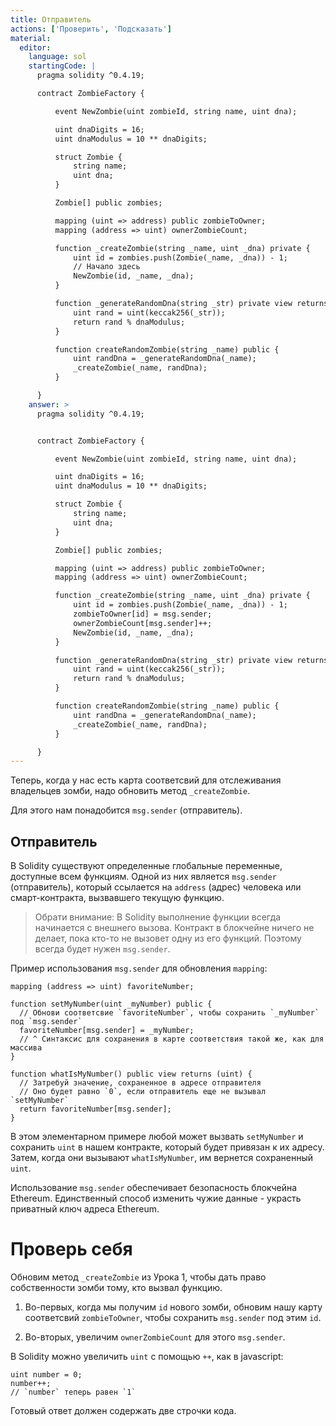 ```yaml
---
title: Отправитель
actions: ['Проверить', 'Подсказать']
material:
  editor:
    language: sol
    startingCode: |
      pragma solidity ^0.4.19;

      contract ZombieFactory {

          event NewZombie(uint zombieId, string name, uint dna);

          uint dnaDigits = 16;
          uint dnaModulus = 10 ** dnaDigits;

          struct Zombie {
              string name;
              uint dna;
          }

          Zombie[] public zombies;

          mapping (uint => address) public zombieToOwner;
          mapping (address => uint) ownerZombieCount;

          function _createZombie(string _name, uint _dna) private {
              uint id = zombies.push(Zombie(_name, _dna)) - 1;
              // Начало здесь
              NewZombie(id, _name, _dna);
          }

          function _generateRandomDna(string _str) private view returns (uint) {
              uint rand = uint(keccak256(_str));
              return rand % dnaModulus;
          }

          function createRandomZombie(string _name) public {
              uint randDna = _generateRandomDna(_name);
              _createZombie(_name, randDna);
          }

      }
    answer: >
      pragma solidity ^0.4.19;


      contract ZombieFactory {

          event NewZombie(uint zombieId, string name, uint dna);

          uint dnaDigits = 16;
          uint dnaModulus = 10 ** dnaDigits;

          struct Zombie {
              string name;
              uint dna;
          }

          Zombie[] public zombies;

          mapping (uint => address) public zombieToOwner;
          mapping (address => uint) ownerZombieCount;

          function _createZombie(string _name, uint _dna) private {
              uint id = zombies.push(Zombie(_name, _dna)) - 1;
              zombieToOwner[id] = msg.sender;
              ownerZombieCount[msg.sender]++;
              NewZombie(id, _name, _dna);
          }

          function _generateRandomDna(string _str) private view returns (uint) {
              uint rand = uint(keccak256(_str));
              return rand % dnaModulus;
          }

          function createRandomZombie(string _name) public {
              uint randDna = _generateRandomDna(_name);
              _createZombie(_name, randDna);
          }

      }
---
```


Теперь, когда у нас есть карта соответсвий для отслеживания владельцев зомби, надо обновить метод `_createZombie`.

Для этого нам понадобится `msg.sender` (отправитель).

## Отправитель

В Solidity существуют определенные глобальные переменные, доступные всем функциям. Одной из них является `msg.sender` (отправитель), который ссылается на `address` (адрес) человека или смарт-контракта, вызвавшего текущую функцию.

> Обрати внимание: В Solidity выполнение функции всегда начинается с внешнего вызова. Контракт в блокчейне ничего не делает, пока кто-то не вызовет одну из его функций. Поэтому всегда будет нужен `msg.sender`.

Пример использования `msg.sender` для обновления `mapping`:

```
mapping (address => uint) favoriteNumber;

function setMyNumber(uint _myNumber) public {
  // Обнови соответсвие `favoriteNumber`, чтобы сохранить `_myNumber` под `msg.sender`
  favoriteNumber[msg.sender] = _myNumber;
  // ^ Синтаксис для сохранения в карте соответствия такой же, как для массива
}

function whatIsMyNumber() public view returns (uint) {
  // Затребуй значение, сохраненное в адресе отправителя 
  // Оно будет равно `0`, если отправитель еще не вызывал `setMyNumber`
  return favoriteNumber[msg.sender];
}
```

В этом элементарном примере любой может вызвать `setMyNumber` и сохранить `uint` в нашем контракте, который будет привязан к их адресу. Затем, когда они вызывают `whatIsMyNumber`, им вернется сохраненный `uint`.

Использование `msg.sender` обеспечивает безопасность блокчейна Ethereum. Единственный способ изменить чужие данные - украсть приватный ключ адреса Ethereum.

# Проверь себя

Обновим метод `_createZombie` из Урока 1, чтобы дать право собственности зомби тому, кто вызвал функцию. 

1. Во-первых, когда мы получим `id` нового зомби, обновим нашу карту соответсвий  `zombieToOwner`, чтобы сохранить `msg.sender` под этим `id`.

2. Во-вторых, увеличим `ownerZombieCount` для этого `msg.sender`. 

В Solidity можно увеличить `uint` с помощью `++`, как в javascript:

```
uint number = 0;
number++;
// `number` теперь равен `1`
```

Готовый ответ должен содержать две строчки кода. 
